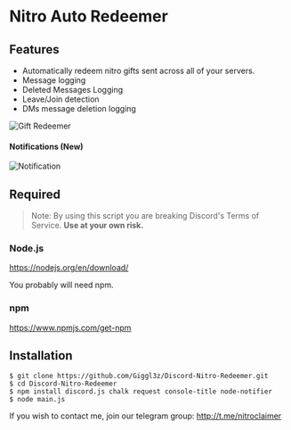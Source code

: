 # Nitro Auto Redeemer

## Features
- Automatically redeem nitro gifts sent across all of your servers.
- Message logging
- Deleted Messages Logging
- Leave/Join detection
- DMs message deletion logging

![Gift Redeemer](https://cdn.discordapp.com/attachments/645899747969728512/646063780622499843/image0.jpg)

#### Notifications (New)
![Notification](https://cdn.discordapp.com/attachments/640700265367994388/649072568409653258/unknown.png)

## Required

> Note: By using this script you are breaking Discord's Terms of Service. **Use at your own risk.**

### Node.js

https://nodejs.org/en/download/



You probably will need npm.

### npm
https://www.npmjs.com/get-npm

## Installation
```console
$ git clone https://github.com/Giggl3z/Discord-Nitro-Redeemer.git
$ cd Discord-Nitro-Redeemer
$ npm install discord.js chalk request console-title node-notifier
$ node main.js
```

If you wish to contact me, join our telegram group:  http://t.me/nitroclaimer
